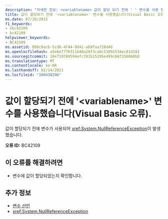 ```yaml
---
description: "자세한 정보: <variablename> 값이 할당 되기 전에 ' ' 변수를 사용 했습니다 (Visual Basic 오류)."
title: 값이 할당되기 전에 '<variablename>' 변수를 사용했습니다(Visual Basic 오류).
ms.date: 07/20/2015
f1_keywords:
- vbc42109
- bc42109
helpviewer_keywords:
- BC42109
ms.assetid: 890c0acb-5cd8-4f44-9d41-ab9faa728d48
ms.openlocfilehash: a5e6e7776311b48a20f3ca8c53d91534ec81d102
ms.sourcegitcommit: 10e719780594efc781b15295e499c66f316068b8
ms.translationtype: MT
ms.contentlocale: ko-KR
ms.lasthandoff: 02/14/2021
ms.locfileid: "100438296"
---
```

# <a name="variable-variablename-is-used-before-it-has-been-assigned-a-value-visual-basic-error"></a>값이 할당되기 전에 '\<variablename>' 변수를 사용했습니다(Visual Basic 오류).

값이 할당되기 전에 변수가 사용되어 <xref:System.NullReferenceException>이 발생했습니다.  
  
 **오류 ID:** BC42109  
  
## <a name="to-correct-this-error"></a>이 오류를 해결하려면  
  
- 변수에 값이 할당되었는지 확인합니다.  
  
## <a name="see-also"></a>추가 정보

- [변수 선언](../programming-guide/language-features/variables/variable-declaration.md)
- <xref:System.NullReferenceException>
